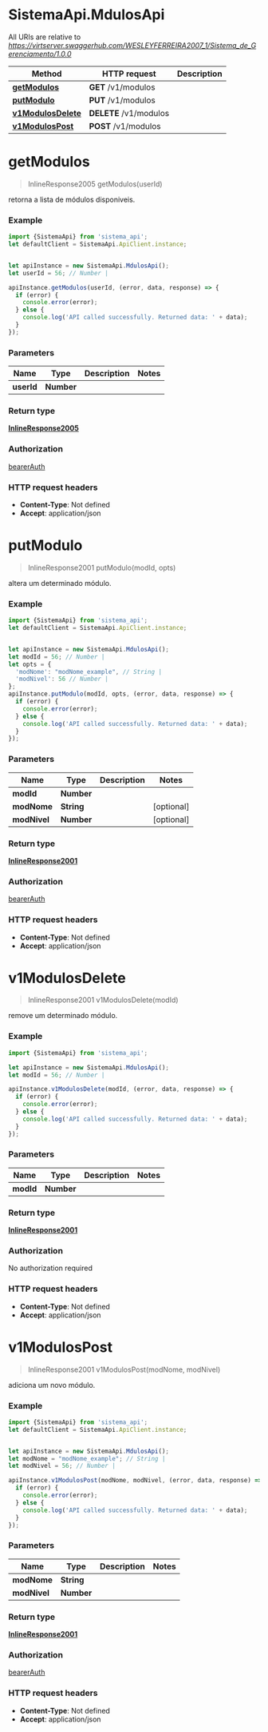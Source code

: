 # SistemaApi.MdulosApi

All URIs are relative to *https://virtserver.swaggerhub.com/WESLEYFERREIRA2007_1/Sistema_de_Gerenciamento/1.0.0*

Method | HTTP request | Description
------------- | ------------- | -------------
[**getModulos**](MdulosApi.md#getModulos) | **GET** /v1/modulos | 
[**putModulo**](MdulosApi.md#putModulo) | **PUT** /v1/modulos | 
[**v1ModulosDelete**](MdulosApi.md#v1ModulosDelete) | **DELETE** /v1/modulos | 
[**v1ModulosPost**](MdulosApi.md#v1ModulosPost) | **POST** /v1/modulos | 

<a name="getModulos"></a>
# **getModulos**
> InlineResponse2005 getModulos(userId)



retorna a lista de módulos disponiveis.

### Example
```javascript
import {SistemaApi} from 'sistema_api';
let defaultClient = SistemaApi.ApiClient.instance;


let apiInstance = new SistemaApi.MdulosApi();
let userId = 56; // Number | 

apiInstance.getModulos(userId, (error, data, response) => {
  if (error) {
    console.error(error);
  } else {
    console.log('API called successfully. Returned data: ' + data);
  }
});
```

### Parameters

Name | Type | Description  | Notes
------------- | ------------- | ------------- | -------------
 **userId** | **Number**|  | 

### Return type

[**InlineResponse2005**](InlineResponse2005.md)

### Authorization

[bearerAuth](../README.md#bearerAuth)

### HTTP request headers

 - **Content-Type**: Not defined
 - **Accept**: application/json

<a name="putModulo"></a>
# **putModulo**
> InlineResponse2001 putModulo(modId, opts)



altera um determinado módulo.

### Example
```javascript
import {SistemaApi} from 'sistema_api';
let defaultClient = SistemaApi.ApiClient.instance;


let apiInstance = new SistemaApi.MdulosApi();
let modId = 56; // Number | 
let opts = { 
  'modNome': "modNome_example", // String | 
  'modNivel': 56 // Number | 
};
apiInstance.putModulo(modId, opts, (error, data, response) => {
  if (error) {
    console.error(error);
  } else {
    console.log('API called successfully. Returned data: ' + data);
  }
});
```

### Parameters

Name | Type | Description  | Notes
------------- | ------------- | ------------- | -------------
 **modId** | **Number**|  | 
 **modNome** | **String**|  | [optional] 
 **modNivel** | **Number**|  | [optional] 

### Return type

[**InlineResponse2001**](InlineResponse2001.md)

### Authorization

[bearerAuth](../README.md#bearerAuth)

### HTTP request headers

 - **Content-Type**: Not defined
 - **Accept**: application/json

<a name="v1ModulosDelete"></a>
# **v1ModulosDelete**
> InlineResponse2001 v1ModulosDelete(modId)



remove um determinado módulo.

### Example
```javascript
import {SistemaApi} from 'sistema_api';

let apiInstance = new SistemaApi.MdulosApi();
let modId = 56; // Number | 

apiInstance.v1ModulosDelete(modId, (error, data, response) => {
  if (error) {
    console.error(error);
  } else {
    console.log('API called successfully. Returned data: ' + data);
  }
});
```

### Parameters

Name | Type | Description  | Notes
------------- | ------------- | ------------- | -------------
 **modId** | **Number**|  | 

### Return type

[**InlineResponse2001**](InlineResponse2001.md)

### Authorization

No authorization required

### HTTP request headers

 - **Content-Type**: Not defined
 - **Accept**: application/json

<a name="v1ModulosPost"></a>
# **v1ModulosPost**
> InlineResponse2001 v1ModulosPost(modNome, modNivel)



adiciona um novo módulo.

### Example
```javascript
import {SistemaApi} from 'sistema_api';
let defaultClient = SistemaApi.ApiClient.instance;


let apiInstance = new SistemaApi.MdulosApi();
let modNome = "modNome_example"; // String | 
let modNivel = 56; // Number | 

apiInstance.v1ModulosPost(modNome, modNivel, (error, data, response) => {
  if (error) {
    console.error(error);
  } else {
    console.log('API called successfully. Returned data: ' + data);
  }
});
```

### Parameters

Name | Type | Description  | Notes
------------- | ------------- | ------------- | -------------
 **modNome** | **String**|  | 
 **modNivel** | **Number**|  | 

### Return type

[**InlineResponse2001**](InlineResponse2001.md)

### Authorization

[bearerAuth](../README.md#bearerAuth)

### HTTP request headers

 - **Content-Type**: Not defined
 - **Accept**: application/json

